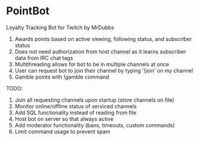 # PointBot
Loyalty Tracking Bot for Twitch by MrDubbs

1. Awards points based on active viewing, following status, and subscriber status
2. Does not need authorization from host channel as it learns subscriber data from IRC chat tags
3. Multithreading allows for bot to be in multiple channels at once
4. User can request bot to join their channel by typing '!join' on my channel
5. Gamble points with !gamble <amount> command

TODO:

1. Join all requesting channels upon startup (store channels on file)
2. Monitor online/offline status of serviced channels
3. Add SQL functionality instead of reading from file
4. Host bot on server so that always active
5. Add moderator functionality (bans, timeouts, custom commands)
6. Limit command usage to prevent spam
